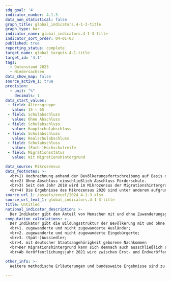 ```yaml
---
sdg_goal: '4'
indicator_number: 4.1.3
data_non_statistical: false
graph_title: global_indicators.4-1-3-title
graph_type: bar
indicator_name: global_indicators.4-1-3-title
indicator_sort_order: 04-01-03
published: true
reporting_status: complete
target_name: global_targets.4-1-title
target_id: '4.1'
tags:
  - Datenstand 2023
  - Niedersachsen
data_show_map: false
source_active_1: true
precision:
  - unit: "%"
    decimals: 1
data_start_values:
 - field: Altersgruppe
   value: 15 – 65
 - field: Schulabschluss
   value: Ohne Abschluss
 - field: Schulabschluss
   value: Hauptschulabschluss
 - field: Schulabschluss
   value: Realschulabschluss
 - field: Schulabschluss
   value: (Fach-)Hochschulreife
 - field: Migrationsstatus
   value: mit Migrationshintergrund

data_source: Mikrozensus
data_footnotes: >-
  <br>1) Hochrechnung anhand der Bevölkerungsfortschreibung auf Basis des Zensus 2011. Die Hochrechnung für die Jahre vor 2011 sowie für bislang veröffentlichte Ergebnisse des Mikrozensus 2011-2013 basiert auf den fortgeschriebenen Ergebnissen der Volkszählung 1987. In 2016 erfolgte die Umstellung auf eine neue Mikrozensus-Stichprobe. Ab 2017 wird nur noch die Bevölkerung in Privathaushalten (ohne Gemeinschaftsunterkünfte) ausgewiesen. Dadurch ergibt sich jeweils eine eingeschränkte Vergleichbarkeit mit den Vorjahren.
  <br>2) Ohne Abschluss einschließlich Abschluss Förderschule.
  <br>3) Seit dem Jahr 2018 wird im Mikrozensus der Migrationshintergrund im weiteren Sinne jährlich berichtet. Die in der Tabelle ab dem Jahr 2018 abgebildeten Daten zum Migrationshintergrund entsprechen dem Migrationshintergrund im weiteren Sinne, bis 2017 wird der Migrationshintergrund im engeren Sinne abgebildet. Die Vergleichbarkeit ist dadurch eingeschränkt.
  <br>4) Die Ergebnisse des Mikrozensus 2020 sind unter anderem aufgrund methodischer Effekte im Rahmen einer Neugestaltung der Erhebung sowie insbesondere aufgrund der Folgen der Corona-Pandemie in Ihrer Datenqualität eingeschränkt. Auf die Verwendung dieser Ergebnisse wird daher verzichtet. Weitere Informationen zur methodischen Neugestaltung des Mikrozensus ab 2020 und zu den Auswirkungen der Neugestaltung und der Corona-Krise auf die Ergebnisse des Jahres 2020 finden Sie auf der  <a href="https://www.destatis.de/DE/Themen/Gesellschaft-Umwelt/Bevoelkerung/Haushalte-Familien/Methoden/mikrozensus-2020.html" target="_blank">Informationsseite des Statistischen Bundesamtes</a>
source_url_1: /assets/excel/2024_4-1-3.xlsx
source_url_text_1: global_indicators.4-1-3-title
title: Untitled
national_indicator_description: >-
  Der Indikator gibt den Anteil von Menschen mit und ohne Zuwanderungsgeschichte nach höchstem Schulabschluss wieder. Er kann Aussagen über die strukturelle Teilhabe und die Chancengleichheit im Bildungssystem machen. Die Über- bzw. Unterrepräsentation der Bevölkerung mit Zuwanderungsgeschichte bei den verschiedenen Schulabschlüssen zeigt an, ob diese vergleichbare Bildungschancen wie Menschen ohne Zuwanderungsgeschichte haben. Je höher der erreichte Schulabschluss ist, desto besser sind auch die weiteren Chancen für eine gleichberechtigte, strukturelle Teilhabe. Die Betrachtung der jüngeren Altersgruppe gibt Hinweise darauf, wie sich die Bildungsstruktur künftig entwickeln wird. Die Angleichung der Bildungsstruktur der Bevölkerung mit Zuwanderungsgeschichte an die, ohne Zuwanderungsgeschichte, kann als Voraussetzung für die Angleichung der Beschäftigungsstruktur beider Gruppen angesehen werden.
computation_calculations: >-
  Der Indikator gibt die Bildungsstruktur der Bevölkerung mit und ohne Zuwanderungsgeschichte wieder, unabhängig davon, ob ein Abschluss in Deutschland oder im Ausland erworben wurde. Schülerinnen und Schüler, die noch eine allgemein bildende Schule besuchen, sind nicht in diese Auswertung eingeflossen. Quelle ist der Mikrozensus. Eine Person hat nach dem Mikrozensus einen Migrationshintergrund, wenn sie selbst oder mindestens ein Elternteil die deutsche Staatsangehörigkeit nicht durch Geburt besitzt. Die Definition umfasst im Einzelnen folgende Personen:
  <br>1. zugewanderte und nicht zugewanderte Ausländer;
  <br>2. zugewanderte und nicht zugewanderte Eingebürgerte;
  <br>3. (Spät-)Aussiedler;
  <br>4. mit deutscher Staatsangehörigkeit geborene Nachkommen
  <br>Der Migrationshintergrund kann sich demnach auch ausschließlich aus den Eigenschaften der Eltern ableiten.
  <br>Ab Veröffentlichungsjahr 2021 wird zwischen Erst- und Endveröffentlichungen von Mikrozensusergebnissen unterschieden. Bei Erst- und Endergebnissen handelt es sich um zwei Ergebnisarten, die beide auf vollständig aufbereiteten und validierten Daten beruhen. Die Endergebnisse basieren im Gegensatz zu den Erstergebnissen auf einer höheren Anzahl befragter Haushalte. Dies ist dadurch bedingt, dass auch nach Ende eines Erhebungsjahres fehlende Haushalte nach Erinnerungen und/oder Mahnungen noch Auskunft geben. Dieses Datenmaterial wird zudem an einem aktualisierten Bevölkerungseckwert hochgerechnet. Durch den größeren Stichprobenumfang und die aktualisierte Hochrechnung können ggf. Abweichungen gegenüber den Erstergebnissen entstehen. Bei den hier abgebildeten Daten des jüngsten Jahres handelt es sich um die Erstergebnisse.
  
other_info: >-
  Weitere methodische Erläuterungen und bundesweite Ergebnisse sind zu finden in: <a href="https://www.destatis.de" target="_blank">Statistisches Bundesamt</a>: Fachserie 1 Reihe 2.1, Bevölkerung und Erwerbstätigkeit (erscheint jährlich).

---
```

